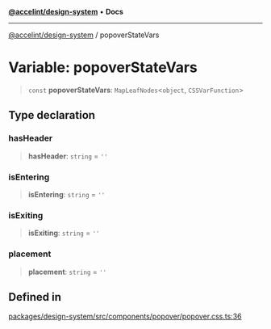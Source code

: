 [**@accelint/design-system**](../README.md) • **Docs**

***

[@accelint/design-system](../README.md) / popoverStateVars

# Variable: popoverStateVars

> `const` **popoverStateVars**: `MapLeafNodes`\<`object`, `CSSVarFunction`\>

## Type declaration

### hasHeader

> **hasHeader**: `string` = `''`

### isEntering

> **isEntering**: `string` = `''`

### isExiting

> **isExiting**: `string` = `''`

### placement

> **placement**: `string` = `''`

## Defined in

[packages/design-system/src/components/popover/popover.css.ts:36](https://github.com/gohypergiant/standard-toolkit/blob/258694cea8ed8bbd956b3cf5da47c2c9debcf127/packages/design-system/src/components/popover/popover.css.ts#L36)
